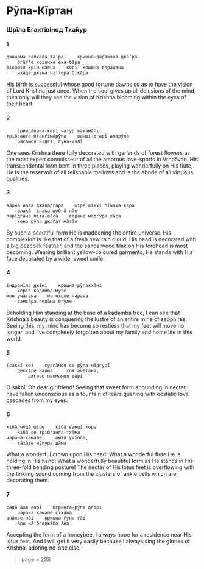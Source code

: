 # Рӯпа-Кīртан

### Шрīла Бгактівінод Тха̄кур

#### 1

    джанама сапхала та̄’ра,    кришна-дарашяна джа̄’ра
        бга̄ґʼє хоіячхе ека-ба̄ра
    бікашія хрін-наяна    корі’ кришна дарашяна
        чха̄де джīва чіттера біка̄ра

His birth is successful whose good fortune dawns so as to have the vision of Lord Krishna just once. When the soul gives up all delusions of the mind, then only will they see the vision of Krishna blooming within the eyes of their heart.

#### 2

        вринда̄вана-келі чатур ванама̄лī
    трібганґа-бганґіма̄рӯпа    вамші-дгарī апарӯпа
        расамоя нідгі, ґуна-шялī

One sees Krishna there fully decorated with garlands of forest flowers as the most expert connoisseur of all the amorous love-sports in Vṛndāvan. His transcendental form bent in three places, playing wonderfully on His flute, He is the reservoir of all relishable mellows and is the abode of all virtuous qualities.

#### 3

    варна нава джаладгара    шіре шікхі піччха вара
        алака̄ тілака шобга̄ па̄я
    парідга̄не пīта-ва̄са    вадане мадгӯра ха̄са
        хено рӯпа джаґат ма̄та̄я

By such a beautiful form He is maddening the entire universe. His complexion is like that of a fresh new rain cloud, His head is decorated with a big peacock feather, and the sandalwood tilak on His forehead is most becoming. Wearing brilliant yellow-coloured garments, He stands with His face decorated by a wide, sweet smile.

#### 4

    індранīла джіні    кришна-рӯпакха̄ні
        херія кадамба-муле
    мон уча̄тана    на чхоле чарана
        самса̄ра ґела̄ма бгӯле

Beholding Him standing at the base of a kadamba tree, I can see that Krishna’s beauty is conquering the lustre of an entire mine of sapphires. Seeing this, my mind has become so restless that my feet will move no longer, and I’ve completely forgotten about my family and home life in this world.

#### 5

    (сакхī хе)    судга̄моя се рӯпа-ма̄дгурī
        декхіле наяна,    хоя ачетана,
            джгоре премамоя ва̄рі

O sakhī! Oh dear girlfriend! Seeing that sweet form abounding in nectar, I have fallen unconscious as a fountain of tears gushing with ecstatic love cascades from my eyes.

#### 6

    кіба̄ чӯда̄ шіре    кіба̄ вамші коре
        кіба̄ се трібганґа-тха̄ма
    чарана-камале,    амія учхоле,
        та̄ха̄те нӯпура да̄ма

What a wonderful crown upon His head! What a wonderful flute He is holding in His hand! What a wonderfully beautiful form as He stands in His three-fold bending posture! The nectar of His lotus feet is overflowing with the tinkling sound coming from the clusters of ankle bells which are decorating them.

#### 7

    сада̄ а̄шя корі    бгринґа-рӯпа дгорі
        чарана камале стха̄на
    ана̄ясе па̄і    кришна-ґуна ґа̄і
        а̄ро на̄ бгаджібо а̄на

Accepting the form of a honeybee, I always hope for a residence near His lotus feet. And I will get it very easily because I always sing the glories of Krishna, adoring no-one else.



> page = 208